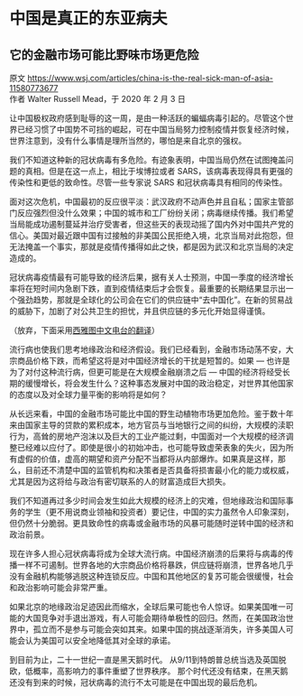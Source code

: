 # 中国是真正的东亚病夫
## 它的金融市场可能比野味市场更危险

原文 <https://www.wsj.com/articles/china-is-the-real-sick-man-of-asia-11580773677>    
作者 Walter Russell Mead，于 2020 年 2 月 3 日

让中国极权政府感到耻辱的这一周，是由一种活跃的蝙蝠病毒引起的。尽管这个世界已经习惯了中国势不可挡的崛起，可在中国当局努力控制疫情并恢复经济时候，世界注意到，没有什么事情是理所当然的，哪怕是来自北京的强权。

我们不知道这种新的冠状病毒有多危险。有迹象表明，中国当局仍然在试图掩盖问题的真相。但是在这一点上，相比于埃博拉或者 SARS，该病毒表现得具有更强的传染性和更低的致命性。尽管一些专家说 SARS 和冠状病毒具有相同的传染性。

面对这次危机，中国最初的反应很平淡：武汉政府不动声色并且自私；国家主管部门反应强烈但没什么效果；中国的城市和工厂纷纷关闭；病毒继续传播。我们希望当局能成功遏制蔓延并治疗受害者，但这些天的表现动摇了国内外对中国共产党的信心。美国对最近跟中国有过接触的非美国公民拒绝入境，北京当局对此抱怨，但无法掩盖一个事实，那就是疫情传播得如此之快，都是因为武汉和北京当局的决定造成的。

冠状病毒疫情最有可能导致的经济后果，据有关人士预测，中国一季度的经济增长率将在短时间内急剧下跌，直到疫情结束后才会恢复。最重要的长期结果显示出一个强劲趋势，那就是全球化的公司会在它们的供应链中“去中国化”。在新的贸易战的威胁下，加剧了对公共卫生的担忧，并且供应链的多元化开始显得谨慎。

（放弃，下面采用[西雅图中文电台的翻译](https://chineseradioseattle.com/2020/02/08/is_china_the_real_sick_man_of_asia/)）

流行病也使我们思考地缘政治和经济假设。我们已经看到，金融市场动荡不安，大宗商品价格下跌，而希望这将是对中国经济增长的干扰是短暂的。如果 — 也许是为了对付这种流行病，但更可能是在大规模金融崩溃之后 — 中国的经济将经受长期的缓慢增长，将会发生什么？这种事态发展对中国的政治稳定，对世界其他国家的态度以及对全球力量平衡的影响将是如何？

从长远来看，中国的金融市场可能比中国的野生动植物市场更加危险。鉴于数十年来由国家主导的贷款的累积成本，地方官员与当地银行之间的纠纷，大规模的渎职行为，高耸的房地产泡沫以及巨大的工业产能过剩，中国面对一个大规模的经济调整已经难以应付了。即使是很小的初始冲击，也可能导致虚荣表象的失火，因为所有虚假的价值，虚高的期望和资产分配不当都将从内部爆炸。如果真是这样，那么，目前还不清楚中国的监管机构和决策者是否具备将损害最小化的能力或权威，尤其是因为这将给与政治有密切联系的人的财富造成巨大损失。

我们不知道再过多少时间会发生如此大规模的经济上的灾难，但地缘政治和国际事务的学生（更不用说商业领袖和投资者）要记住，中国的实力虽然令人印象深刻，但仍然十分脆弱。更具致命性的病毒或金融市场的风暴可能随时逆转中国的经济和政治前景。

现在许多人担心冠状病毒将成为全球大流行病。中国经济崩溃的后果将与病毒的传播一样不可遏制。世界各地的大宗商品价格将暴跌，供应链将崩溃，世界各地几乎没有金融机构能够逃脱这种连锁反应。中国和其他地区的复苏可能会很缓慢，社会和政治影响可能会非常严重。

如果北京的地缘政治足迹因此而缩水，全球后果可能也令人惊讶。如果美国唯一可能的大国竞争对手退出游戏，有人可能会期待单极性的回归。然而，在美国政治世界中，孤立而不是参与可能会突如其来。如果中国的挑战逐渐消失，许多美国人可能会认为美国可以安全地降低其对全球的承诺。

到目前为止，二十一世纪一直是黑天鹅时代。 从9/11到特朗普总统当选及英国脱欧，低概率，高影响力的事件重塑了世界秩序。 那个时代还没有结束，在黑天鹅还没有到来的时候，冠状病毒的流行不太可能是在中国出现的最后危机。
